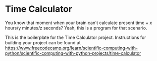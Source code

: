 # Time Calculator

You know that moment when your brain can't calculate present time + x hours/y minutes/z seconds? Yeah, this is a program for that scenario.

This is the boilerplate for the Time Calculator project. Instructions for building your project can be found at https://www.freecodecamp.org/learn/scientific-computing-with-python/scientific-computing-with-python-projects/time-calculator
